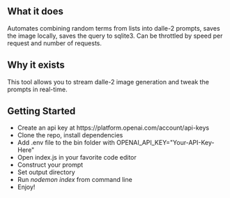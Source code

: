 <h2>What it does</h2>
<p>Automates combining random terms from lists into dalle-2 prompts, saves the image locally, saves the query to sqlite3. Can be throttled by speed per request and number of requests.</p>

<h2>Why it exists</h2>
<p>This tool allows you to stream dalle-2 image generation and tweak the prompts in real-time.</p>

<h2>Getting Started</h2>
<ul>
  <li>
    Create an api key at https://platform.openai.com/account/api-keys 
  </li>
  <li>
    Clone the repo, install dependencies
  </li>
  <li>
  Add .env file to the bin folder with OPENAI_API_KEY="Your-API-Key-Here"
  </li>
  <li>Open index.js in your favorite code editor</li>
  <li>Construct your prompt</li>
  <li>Set output directory</li>
  <li>Run <i>nodemon index</i> from command line</li>
  <li>Enjoy!</li>
  </ul>
